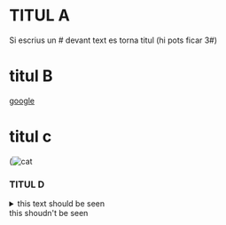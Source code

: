 
# TITUL A
Si escrius un # devant text es torna titul (hi pots ficar 3#)
# titul B
[google](https://mail.google.com/mail/u/0/#all)
# titul c
(![cat](https://github.com/user-attachments/assets/0d269821-a717-4bfd-934f-806d2bd1a540)
### TITUL D
<details>
  <summary>this text should be seen</summary>

  
</details>this shoudn't be seen</details>


